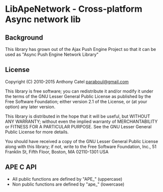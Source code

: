 # LibApeNetwork - Cross-platform Async network lib

## Background

This library has grown out of the Ajax Push Engine Project so that it can be used as "Async Push Engine Network Library"

## License

Copyright (C) 2010-2015 Anthony Catel <paraboul@gmail.com>

This library is free software; you can redistribute it and/or
modify it under the terms of the GNU Lesser General Public
License as published by the Free Software Foundation; either
version 2.1 of the License, or (at your option) any later version.

This library is distributed in the hope that it will be useful,
but WITHOUT ANY WARRANTY; without even the implied warranty of
MERCHANTABILITY or FITNESS FOR A PARTICULAR PURPOSE.  See the GNU
Lesser General Public License for more details.

You should have received a copy of the GNU Lesser General Public
License along with this library; if not, write to the Free Software
Foundation, Inc., 51 Franklin St, Fifth Floor, Boston, MA  02110-1301  USA

## APE C API

- All public functions are defined by "APE_" (uppercase)
- Non public functions are defined by "ape_" (lowercase)
